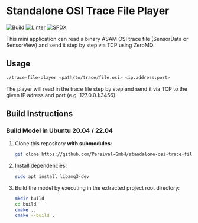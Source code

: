 # Standalone OSI Trace File Player

[![Build](https://github.com/Persival-GmbH/standalone-osi-trace-file-player/actions/workflows/build.yml/badge.svg)](https://github.com/Persival-GmbH/standalone-osi-trace-file-player/actions/workflows/build.yml)
[![Linter](https://github.com/Persival-GmbH/standalone-osi-trace-file-player/actions/workflows/linter.yml/badge.svg)](https://github.com/Persival-GmbH/standalone-osi-trace-file-player/actions/workflows/linter.yml)
[![SPDX](https://github.com/Persival-GmbH/standalone-osi-trace-file-player/actions/workflows/spdx.yml/badge.svg)](https://github.com/Persival-GmbH/standalone-osi-trace-file-player/actions/workflows/spdx.yml)

This mini application can read a binary ASAM OSI trace file (SensorData or SensorView) and send it step by step via TCP using ZeroMQ.

## Usage

```bash
./trace-file-player <path/to/trace/file.osi> <ip.address:port>
```

The player will read in the trace file step by step and send it via TCP to the given IP adress and port (e.g. 127.0.0.1:3456).

## Build Instructions

### Build Model in Ubuntu 20.04 / 22.04

1. Clone this repository **with submodules**:

    ```bash
    git clone https://github.com/Persival-GmbH/standalone-osi-trace-file-player.git --recurse-submodules
    ```

2. Install dependencies:

   ```bash
   sudo apt install libzmq3-dev
   ```

3. Build the model by executing in the extracted project root directory:

    ```bash
    mkdir build
    cd build
    cmake ..
    cmake --build .
    ```
